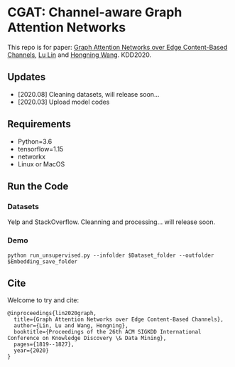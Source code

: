 # CGAT: Channel-aware Graph Attention Networks
This repo is for paper: [Graph Attention Networks over Edge Content-Based Channels](https://www.kdd.org/kdd2020/accepted-papers/view/graph-attention-networks-over-edge-content-based-channels), [Lu Lin](https://louise-lulin.github.io/) and [Hongning Wang](http://www.cs.virginia.edu/~hw5x/). KDD2020. 

## Updates
* [2020.08] Cleaning datasets, will release soon...
* [2020.03] Upload model codes

## Requirements
* Python=3.6
* tensorflow=1.15
* networkx
* Linux or MacOS

## Run the Code
### Datasets
Yelp and StackOverflow.
Cleanning and processing... will release soon.

### Demo
`python run_unsupervised.py --infolder $Dataset_folder --outfolder $Embedding_save_folder`

## Cite
Welcome to try and cite:
```
@inproceedings{lin2020graph,
  title={Graph Attention Networks over Edge Content-Based Channels},
  author={Lin, Lu and Wang, Hongning},
  booktitle={Proceedings of the 26th ACM SIGKDD International Conference on Knowledge Discovery \& Data Mining},
  pages={1819--1827},
  year={2020}
}
```
